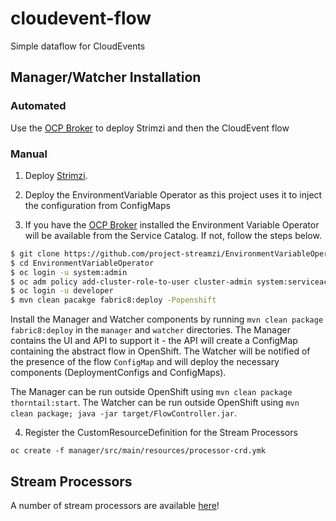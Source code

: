# cloudevent-flow
Simple dataflow for CloudEvents

## Manager/Watcher Installation

### Automated

Use the [OCP Broker](https://github.com/project-streamzi/ocp-broker) to deploy Strimzi and then the CloudEvent flow

### Manual

1. Deploy [Strimzi](http://strimzi.io).

2. Deploy the EnvironmentVariable Operator as this project uses it to inject the configuration from ConfigMaps

3. If you have the [OCP Broker](https://github.com/project-streamzi/ocp-broker) installed the Environment Variable Operator will be available from the Service Catalog.
If not, follow the steps below.

```bash
$ git clone https://github.com/project-streamzi/EnvironmentVariableOperator.git
$ cd EnvironmentVariableOperator
$ oc login -u system:admin
$ oc adm policy add-cluster-role-to-user cluster-admin system:serviceaccount:myproject:default
$ oc login -u developer
$ mvn clean pacakge fabric8:deploy -Popenshift
```

Install the Manager and Watcher components by running `mvn clean package fabric8:deploy` in the `manager` and `watcher` directories.
The Manager contains the UI and API to support it - the API will create a ConfigMap containing the abstract flow in OpenShift. 
The Watcher will be notified of the presence of the flow `ConfigMap` and will deploy the necessary components (DeploymentConfigs and ConfigMaps).

The Manager can be run outside OpenShift using `mvn clean package thorntail:start`.
The Watcher can be run outside OpenShift using `mvn clean package; java -jar target/FlowController.jar`.

4. Register the CustomResourceDefinition for the Stream Processors

`oc create -f manager/src/main/resources/processor-crd.ymk`

## Stream Processors

A number of stream processors are available [here](https://github.com/project-streamzi/event-flow-operation-samples)!
